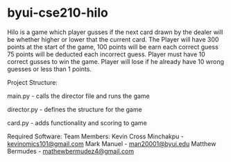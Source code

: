 # byui-cse210-hilo

Hilo is a game which player gusses if the next card drawn by the dealer will be whether higher or lower that the current card.
The Player will have 300 points at the start of the game,
100 points will be earn each correct guess
75 points will be deducted each incorrect guess.
Player must have 10 correct gusses to win the game.
Player will lose if he already have 10 wrong guesses or less than 1 points.

Project Structure:

main.py  - 
  calls the director file and runs the game

director.py - 
  defines the structure for the game

card.py - 
  adds functionality and scoring to game

Required Software:
Team Members:
Kevin Cross Minchakpu - kevinomics101@gmail.com
Mark Manuel - man20001@byui.edu
Matthew Bermudes - mathewbermudez4@gmail.com
